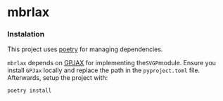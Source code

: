 # mbrlax

### Instalation
This project uses [poetry](https://python-poetry.org/docs/) for managing dependencies.

`mbrlax` depends on [GPJAX](https://github.com/aidanscannell/GPJax) for implementing the`SVGP`module. Ensure you install `GPJax` locally and replace the path in the `pyproject.toml` file. Afterwards, setup the project with:

```poetry install```
